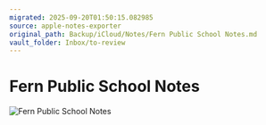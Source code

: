 ```yaml
---
migrated: 2025-09-20T01:50:15.082985
source: apple-notes-exporter
original_path: Backup/iCloud/Notes/Fern Public School Notes.md
vault_folder: Inbox/to-review
---
```

# Fern Public School Notes 
![Fern Public School Notes](images/Fern%20Public%20School%20Notes.jpeg)

